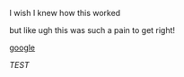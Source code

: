 I wish I knew how this worked

but like ugh this was such a pain to get right!

[google](https://google.com/)

*TEST*